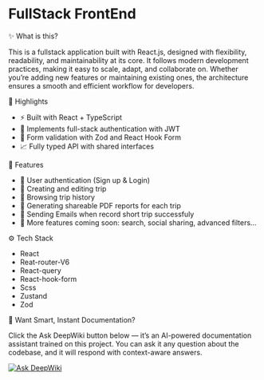# FullStack FrontEnd

✨ What is this?

This is a fullstack application built with React.js, designed with flexibility, readability, and maintainability at its core. It follows modern development practices, making it easy to scale, adapt, and collaborate on. Whether you’re adding new features or maintaining existing ones, the architecture ensures a smooth and efficient workflow for developers.

🌟 Highlights

- ⚡ Built with React + TypeScript
- 🔄 Implements full-stack authentication with JWT
- 🧠 Form validation with Zod and React Hook Form
- 📈 Fully typed API with shared interfaces

🔋 Features

- 🔐 User authentication (Sign up & Login)
- 📝 Creating and editing trip
- 📖 Browsing trip history
- 📄 Generating shareable PDF reports for each trip
- 📮 Sending Emails when record short trip successfuly
- 🔧 More features coming soon: search, social sharing, advanced filters…

⚙️ Tech Stack

- React
- Reat-router-V6
- React-query
- React-hook-form
- Scss
- Zustand
- Zod

🧠 Want Smart, Instant Documentation?

Click the Ask DeepWiki button below — it’s an AI-powered documentation assistant trained on this project. You can ask it any question about the codebase, and it will respond with context-aware answers.

[![Ask DeepWiki](https://deepwiki.com/badge.svg)](https://deepwiki.com/aoda-zhang/fullStack-frontEnd)
